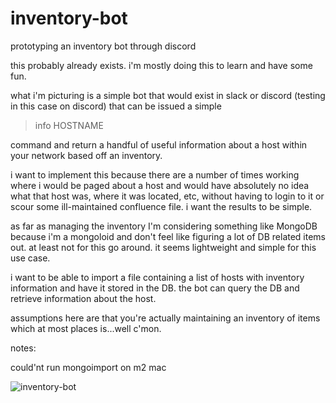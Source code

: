 # inventory-bot
prototyping an inventory bot through discord

this probably already exists. i'm mostly doing this to learn and have some fun.

what i'm picturing is a simple bot that would exist in slack or discord (testing in this case on discord) that can be issued a simple

> info HOSTNAME

command and return a handful of useful information about a host within your network based off an inventory. 

i want to implement this because there are a number of times working where i would be paged about a host and would have absolutely no idea what that host was, where it was located, etc, without having to login to it or scour some ill-maintained confluence file. i want the results to be simple.

as far as managing the inventory I'm considering something like MongoDB because i'm a mongoloid and don't feel like figuring a lot of DB related items out. at least not for this go around. it seems lightweight and simple for this use case.

i want to be able to import a file containing a list of hosts with inventory information and have it stored in the DB. the bot can query the DB and retrieve information about the host. 

assumptions here are that you're actually maintaining an inventory of items which at most places is...well c'mon.

notes:

could'nt run mongoimport on m2 mac

![inventory-bot](https://user-images.githubusercontent.com/6900861/230469103-91953515-36d5-40d3-8fe3-27e98c42c56d.gif)
